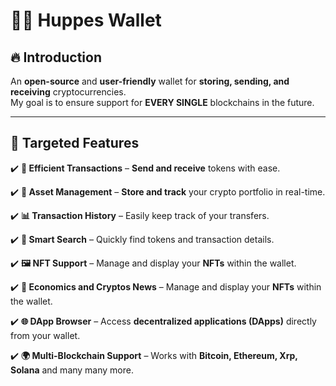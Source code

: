  # 🐦‍🔥 **Huppes Wallet**  

## 🔥 **Introduction**  
An **open-source** and **user-friendly** wallet for **storing, sending, and receiving** cryptocurrencies.  
My goal is to ensure support for **EVERY SINGLE**  blockchains in the future.


---


## 🎯 **Targeted Features**  

✔️ **🔁 Efficient Transactions** – **Send and receive** tokens with ease.  

✔️ **📲 Asset Management** – **Store and track** your crypto portfolio in real-time.  

✔️ **📊 Transaction History** – Easily keep track of your transfers.  

✔️ **🔎 Smart Search** – Quickly find tokens and transaction details.  

✔️ **🖼️ NFT Support** – Manage and display your **NFTs** within the wallet.  

✔️ **📢 Economics and Cryptos News** – Manage and display your **NFTs** within the wallet.  

✔️ **🌐 DApp Browser** – Access **decentralized applications (DApps)** directly from your wallet.  

✔️ **🌍 Multi-Blockchain Support** – Works with **Bitcoin, Ethereum, Xrp, Solana** and many many more.  


